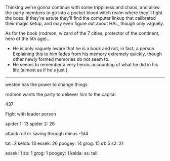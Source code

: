 Thinking we're gonna continue with some trippiness and chaos, and allow the party members to go into a pocket blood witch realm where they'll fight the boss. If they're astute they'll find the computer linkup that calibrated their magic setup, and may even figure out about HAL, though only vaguely.

As for the book (rodmon, wizard of the 7 cities, protector of the continent, hero of the 5th age)...

- He is only vaguely aware that he is a book and not, in fact, a person. Explaining this to him fades from his memory extremely quickly, though other newly formed memories do not seem to.
- He seems to remember a very heroic accounting of what he did in his life (almost as if he's just )

---
westen has the power to change things

rodmon wants the party to deliever him to the capital

437

Fight with leader person

spider 1: 13
spider 2: 26

attack roll or saving through minus -1d4

tali: 2
kelda: 13
essek: 26
poogey: 14
grog: 15
s1: 5
s2: 21

essek: 1
sb: 1
grog: 1
poogey: 1
kelda:
ss:
tali: